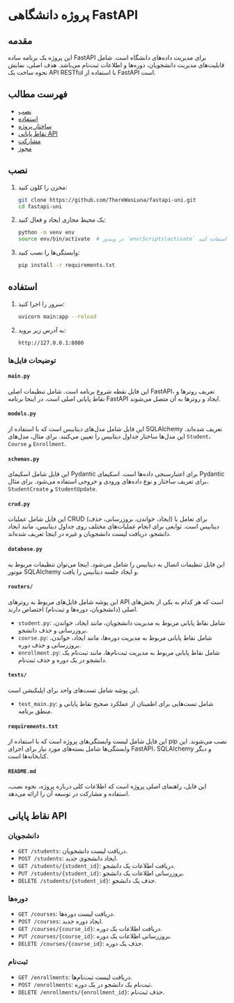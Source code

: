 # پروژه دانشگاهی FastAPI

## مقدمه

این پروژه یک برنامه ساده FastAPI برای مدیریت داده‌های دانشگاه است. شامل قابلیت‌های مدیریت دانشجویان، دوره‌ها و اطلاعات ثبت‌نام می‌باشد. هدف اصلی، نمایش نحوه ساخت یک API RESTful با استفاده از FastAPI است.

## فهرست مطالب

- [نصب](#نصب)
- [استفاده](#استفاده)
- [ساختار پروژه](#ساختار-پروژه)
- [نقاط پایانی API](#نقاط-پایانی-api)
- [مشارکت](#مشارکت)
- [مجوز](#مجوز)

## نصب

1. مخزن را کلون کنید:
   ```bash
   git clone https://github.com/ThereWasLuna/fastapi-uni.git
   cd fastapi-uni
   ```

2. یک محیط مجازی ایجاد و فعال کنید:
   ```bash
   python -m venv env
   source env/bin/activate  # در ویندوز `env\Scripts\activate` استفاده کنید
   ```

3. وابستگی‌ها را نصب کنید:
   ```bash
   pip install -r requirements.txt
   ```

## استفاده

1. سرور را اجرا کنید:
   ```bash
   uvicorn main:app --reload
   ```

2. به آدرس زیر بروید:
   ```
   http://127.0.0.1:8000
   ```

### توضیحات فایل‌ها

#### `main.py`
این فایل نقطه شروع برنامه است. شامل تنظیمات اصلی FastAPI، تعریف روترها و نقاط پایانی اصلی است. در اینجا برنامه FastAPI ایجاد و روترها به آن متصل می‌شوند.

#### `models.py`
این فایل شامل مدل‌های دیتابیس است که با استفاده از SQLAlchemy تعریف شده‌اند. این مدل‌ها ساختار جداول دیتابیس را تعیین می‌کنند. برای مثال، مدل‌های `Student`، `Course` و `Enrollment`.

#### `schemas.py`
این فایل شامل اسکیمای Pydantic برای اعتبارسنجی داده‌ها است. اسکیمای Pydantic برای تعریف ساختار و نوع داده‌های ورودی و خروجی استفاده می‌شود. برای مثال، `StudentCreate` و `StudentUpdate`.

#### `crud.py`
این فایل شامل عملیات CRUD (ایجاد، خواندن، بروزرسانی، حذف) برای تعامل با دیتابیس است. توابعی برای انجام عملیات‌های مختلف روی جداول دیتابیس، مانند ایجاد دانشجو، دریافت لیست دانشجویان و غیره در اینجا تعریف شده‌اند.

#### `database.py`
این فایل تنظیمات اتصال به دیتابیس را شامل می‌شود. اینجا می‌توان تنظیمات مربوط به موتور SQLAlchemy و ایجاد جلسه دیتابیس را یافت.

#### `routers/`
این پوشه شامل فایل‌های مربوط به روترهای API است که هر کدام به یکی از بخش‌های اصلی (دانشجویان، دوره‌ها و ثبت‌نام) اختصاص دارند.
- `student.py`: شامل نقاط پایانی مربوط به مدیریت دانشجویان، مانند ایجاد، خواندن، بروزرسانی و حذف دانشجو.
- `course.py`: شامل نقاط پایانی مربوط به مدیریت دوره‌ها، مانند ایجاد، خواندن، بروزرسانی و حذف دوره.
- `enrollment.py`: شامل نقاط پایانی مربوط به مدیریت ثبت‌نام‌ها، مانند ثبت‌نام یک دانشجو در یک دوره و حذف ثبت‌نام.

#### `tests/`
این پوشه شامل تست‌های واحد برای اپلیکیشن است.
- `test_main.py`: شامل تست‌هایی برای اطمینان از عملکرد صحیح نقاط پایانی و منطق برنامه.

#### `requirements.txt`
این فایل شامل لیست وابستگی‌های پروژه است که با استفاده از pip نصب می‌شوند. این وابستگی‌ها شامل بسته‌های مورد نیاز برای اجرای FastAPI، SQLAlchemy و دیگر کتابخانه‌ها است.

#### `README.md`
این فایل، راهنمای اصلی پروژه است که اطلاعات کلی درباره پروژه، نحوه نصب، استفاده و مشارکت در توسعه آن را ارائه می‌دهد.

## نقاط پایانی API

### دانشجویان

- `GET /students`: دریافت لیست دانشجویان.
- `POST /students`: ایجاد دانشجوی جدید.
- `GET /students/{student_id}`: دریافت اطلاعات یک دانشجو.
- `PUT /students/{student_id}`: بروزرسانی اطلاعات یک دانشجو.
- `DELETE /students/{student_id}`: حذف یک دانشجو.

### دوره‌ها

- `GET /courses`: دریافت لیست دوره‌ها.
- `POST /courses`: ایجاد دوره جدید.
- `GET /courses/{course_id}`: دریافت اطلاعات یک دوره.
- `PUT /courses/{course_id}`: بروزرسانی اطلاعات یک دوره.
- `DELETE /courses/{course_id}`: حذف یک دوره.

### ثبت‌نام

- `GET /enrollments`: دریافت لیست ثبت‌نام‌ها.
- `POST /enrollments`: ثبت‌نام یک دانشجو در یک دوره.
- `DELETE /enrollments/{enrollment_id}`: حذف ثبت‌نام.
